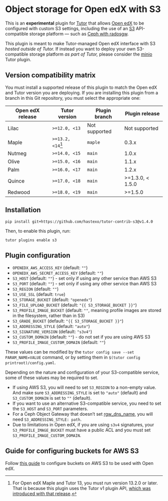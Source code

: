 Object storage for Open edX with S3
===================================

This is an **experimental** plugin for
[Tutor](https://docs.tutor.overhang.io) that allows [Open edX](https://openedx.org/) to be
configured with custom S3 settings, including the use of an [S3](https://aws.amazon.com/s3/)
API-compatible storage platform — such as [Ceph with
radosgw](https://docs.ceph.com/en/latest/radosgw/index.html).

This plugin is meant to make Tutor-managed Open edX interface with S3
*hosted outside of Tutor.* If instead you want to deploy your own
S3-compatible storage platform *as part of Tutor,* please consider the
[minio](https://github.com/overhangio/tutor-minio) Tutor plugin.

Version compatibility matrix
----------------------------

You must install a supported release of this plugin to match the Open
edX and Tutor version you are deploying. If you are installing this
plugin from a branch in this Git repository, you must select the
appropriate one:

| Open edX release | Tutor version     | Plugin branch | Plugin release   |
|------------------|-------------------|---------------|----------------- |
| Lilac            | `>=12.0, <13`     | Not supported | Not supported    |
| Maple            | `>=13.2, <14`[^1] | `maple`       | 0.3.x            |
| Nutmeg           | `>=14.0, <15`     | `main`        | 1.0.x            |
| Olive            | `>=15.0, <16`     | `main`        | 1.1.x            |
| Palm             | `>=16.0, <17`     | `main`        | 1.2.x            |
| Quince           | `>=17.0, <18`     | `main`        | >=1.3.0, < 1.5.0 |
| Redwood          | `>=18.0, <19`     | `main`        | >=1.5.0          |

[^1]: For Open edX Maple and Tutor 13, you must run version 13.2.0 or
    later. That is because this plugin uses the Tutor v1 plugin API,
    [which was introduced with that
    release](https://github.com/overhangio/tutor/blob/master/CHANGELOG.md#v1320-2022-04-24).

Installation
------------

    pip install git+https://github.com/hastexo/tutor-contrib-s3@v1.4.0

Then, to enable this plugin, run:

    tutor plugins enable s3

Plugin configuration
--------------------

* `OPENEDX_AWS_ACCESS_KEY` (default: `""`)
* `OPENEDX_AWS_SECRET_ACCESS_KEY` (default: `""`)
* `S3_HOST` (default: `""`) - set only if using any other service than AWS S3
* `S3_PORT` (default: `""`) - set only if using any other service than AWS S3
* `S3_REGION` (default: `""`)
* `S3_USE_SSL` (default: `true`)
* `S3_STORAGE_BUCKET` (default: `"openedx"`)
* `S3_FILE_UPLOAD_BUCKET` (default: `"{{ S3_STORAGE_BUCKET }}"`)
* `S3_PROFILE_IMAGE_BUCKET` (default: `""`, meaning profile images are
  stored in the filesystem, rather than in S3)
* `S3_GRADE_BUCKET` (default: `"{{ S3_STORAGE_BUCKET }}"`)
* `S3_ADDRESSING_STYLE` (default: `"auto"`)
* `S3_SIGNATURE_VERSION` (default: `"s3v4"`)
* `S3_CUSTOM_DOMAIN` (default: `""`) - do not set if you are using AWS S3
* `S3_PROFILE_IMAGE_CUSTOM_DOMAIN` (default: `""`)

These values can be modified by the `tutor config save --set
PARAM_NAME=VALUE` command, or by setting them in `$(tutor config
printroot)/config.yaml`.

Depending on the nature and configuration of your S3-compatible
service, some of these values may be required to set.

* If using AWS S3, you will need to set `S3_REGION` to a non-empty value.
  And make sure `S3_ADDRESSING_STYLE` is set to `"auto"` (default) and
  `S3_CUSTOM_DOMAIN` is set to `""` (default).
* If you want to use an alternative S3-compatible service, you need to set the
  `S3_HOST` and `S3_PORT` parameters.
* For a Ceph Object Gateway that doesn’t set
  [rgw_dns_name](https://docs.ceph.com/en/latest/radosgw/config-ref/#confval-rgw_dns_name),
  you will need `S3_ADDRESSING_STYLE: path`.
* Due to limitations in Open edX, if you are using `s3v4` signatures, your
  `S3_PROFILE_IMAGE_BUCKET` must have a public ACL and you must set
  `S3_PROFILE_IMAGE_CUSTOM_DOMAIN`.

Guide for configuring buckets for AWS S3
----------------------------------------

Follow [this guide](README-aws.md) to configure buckets on AWS S3 to
be used with Open edX.
